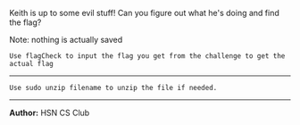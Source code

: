 Keith is up to some evil stuff! Can you figure out what he's doing and find the flag?

Note: nothing is actually saved

`Use flagCheck to input the flag you get from the challenge to get the actual flag`

---

`Use sudo unzip filename to unzip the file if needed.`

---
**Author:** HSN CS Club